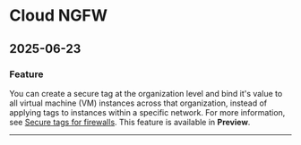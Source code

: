 # Cloud NGFW

## 2025-06-23

### Feature

You can create a secure tag at the organization level and bind it's value to all virtual machine (VM) instances across that organization, instead of applying tags to instances within a specific network. For more information, see [Secure tags for firewalls](https://cloud.google.com/firewall/docs/tags-firewalls-overview). This feature is available in **Preview**.

---
